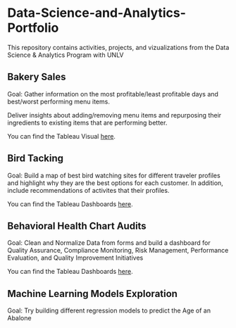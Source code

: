 # Data-Science-and-Analytics-Portfolio
This repository contains activities, projects, and vizualizations from the Data Science &amp; Analytics Program with UNLV

## Bakery Sales
Goal: Gather information on the most profitable/least profitable days and best/worst performing menu items.

Deliver insights about adding/removing menu items and repurposing their ingredients to existing items that are performing better.

You can find the Tableau Visual [here](https://public.tableau.com/app/profile/marc.levi.yu.asensi/viz/BakerySalesKPI/DigitalDash).

## Bird Tacking
Goal: Build a map of best bird watching sites for different traveler profiles and highlight why they are the best options for each customer. In addition, include recommendations of activites that their profiles.

You can find the Tableau Dashboards [here](https://public.tableau.com/app/profile/marc.levi.yu.asensi/viz/BirdTracking/LonerDash).

## Behavioral Health Chart Audits
Goal: Clean and Normalize Data from forms and build a dashboard for Quality Assurance, Compliance Monitoring, Risk Management, Performance Evaluation, and Quality Improvement Initiatives

You can find the Tableau Dashboards [here](https://public.tableau.com/app/profile/marc.levi.yu.asensi/viz/ChartAudits/ProgressNoteQASummary).

## Machine Learning Models Exploration
Goal: Try building different regression models to predict the Age of an Abalone
